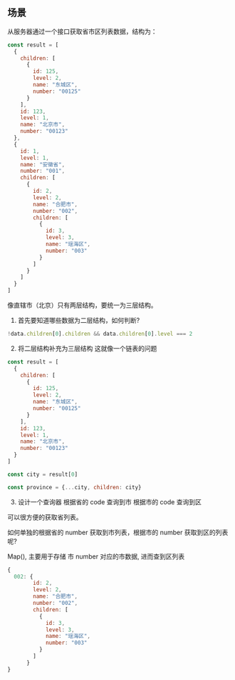 ## 场景
从服务器通过一个接口获取省市区列表数据，结构为：
```js
const result = [
  {
    children: [
      {
        id: 125,
        level: 2,
        name: "东城区",
        number: "00125"
      }
    ],
    id: 123,
    level: 1,
    name: "北京市",
    number: "00123"
  },
  {
    id: 1,
    level: 1,
    name: "安徽省",
    number: "001",
    children: [
      {
        id: 2,
        level: 2,
        name: "合肥市",
        number: "002",
        children: [
          {
            id: 3,
            level: 3,
            name: "瑶海区",
            number: "003"
          }
        ]
      }
    ]
  }
]
```

像直辖市（北京）只有两层结构，要统一为三层结构。

1. 首先要知道哪些数据为二层结构，如何判断?
```js
!data.children[0].children && data.children[0].level === 2
```

2. 将二层结构补充为三层结构
这就像一个链表的问题
```js
const result = [
  {
    children: [
      {
        id: 125,
        level: 2,
        name: "东城区",
        number: "00125"
      }
    ],
    id: 123,
    level: 1,
    name: "北京市",
    number: "00123"
  }
]

const city = result[0]

const province = {...city, children: city}
```

3. 设计一个查询器
根据省的 code 查询到市
根据市的 code 查询到区

可以很方便的获取省列表。

如何单独的根据省的 number 获取到市列表，根据市的 number 获取到区的列表呢?

Map(), 主要用于存储 市 number 对应的市数据, 进而查到区列表

```js
{
  002: {
        id: 2,
        level: 2,
        name: "合肥市",
        number: "002",
        children: [
          {
            id: 3,
            level: 3,
            name: "瑶海区",
            number: "003"
          }
        ]
      }
}
```
